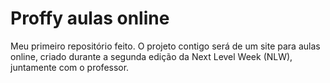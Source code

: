 # Proffy aulas online
 Meu primeiro repositório feito. O projeto contigo será de um site para aulas online, criado durante a segunda edição da Next Level Week (NLW), juntamente com o professor.
